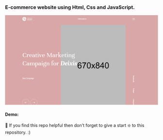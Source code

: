 ### E-commerce website using Html, Css and JavaScript.

![E-commerce website](https://github.com/shrimon347/elio/blob/master/Capture.PNG?raw=true)

#### Demo:

🙏 If you find this repo helpful then don't forget to give a start ❇️ to this repository. :)
